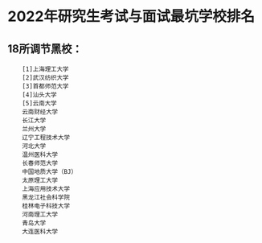 # 2022年研究生考试与面试最坑学校排名

  ## 18所调节黑校：
        [1]上海理工大学
        [2]武汉纺织大学
        [3]首都师范大学
        [4]汕头大学
        [5]云南大学
        云南财经大学
        长江大学
        兰州大学
        辽宁工程技术大学
        河北大学
        温州医科大学
        长春师范大学
        中国地质大学（BJ）
        太原理工大学
        上海应用技术大学
        黑龙江社会科学院
        桂林电子科技大学
        河南理工大学
        青岛大学
        大连医科大学
        

